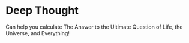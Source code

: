 # Deep Thought
Can help you calculate The Answer to the Ultimate Question of Life, the Universe, and Everything!
